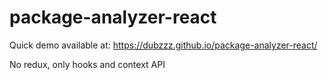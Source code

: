 # package-analyzer-react

Quick demo available at: https://dubzzz.github.io/package-analyzer-react/

No redux, only hooks and context API
